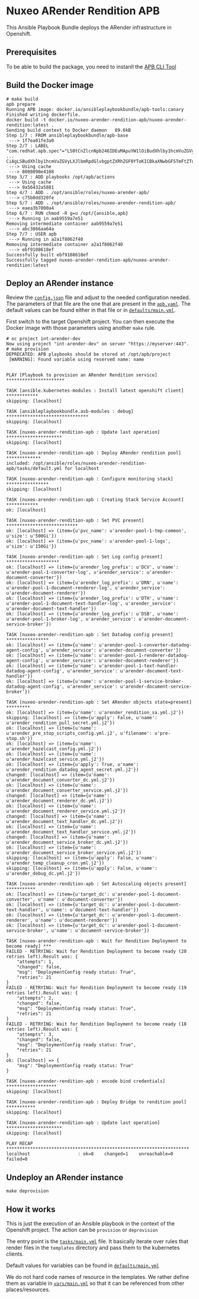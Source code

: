 Nuxeo ARender Rendition APB
===========================

This Ansible Playbook Bundle deploys the ARender infrastructure in Openshift.


## Prerequisites

To be able to build the package, you need to instanll the [APB CLI Tool](https://github.com/ansibleplaybookbundle/ansible-playbook-bundle/blob/master/docs/apb_cli.md#installing-the-apb-tool)

## Build the Docker image

```console
# make build
apb prepare
Running APB image: docker.io/ansibleplaybookbundle/apb-tools:canary
Finished writing dockerfile.
docker build -t docker.io/nuxeo-arender-rendition-apb/nuxeo-arender-rendition:latest .
Sending build context to Docker daemon   89.6kB
Step 1/7 : FROM ansibleplaybookbundle/apb-base
 ---> 1f7ea01fe3a0
Step 2/7 : LABEL "com.redhat.apb.spec"="LS0tCnZlcnNpb246IDEuMApuYW1lOiBudXhlby1hcmVuZGVyLXJlbmRpdGlvbi1hcGIKZGVzY3JpcHRpb246IEFSZW5kZXIgUmVuZGl0aW9uIGRlcGxveW1lbnQgaW4gT3BlbnNoaWZ0IGZvciBOdXhlbwpiaW5kYWJsZTogVHJ1ZQphc3luYzogb3B0aW9uYWwKdGFnczoKICAtIG51eGVv
...
CiAgLSBudXhlby1hcmVuZGVyLXJlbmRpdGlvbgptZXRhZGF0YToKICBkaXNwbGF5TmFtZTogQVJlbmJXWCkKICAgICAgZGlzcGxheV9ncm91cDogQ29udGFpbmVyIFNwZWNzCgogICAgLSBuYW1lOiBhcmVuZGVyX2RlYnVnX3BvZAogICAgICBkZWZhdWx0OiBmYWxzZQogICAgICB0eXBlOiBib29sZWFuCiAgICAgIGRpc3BsYXlfdHlwZTogY2hlY2tib3gKICAgICAgdGl0bGU6IERlcGxveSBhIGRlYnVnIHBvZAogICAgICBkaXNwbGF5X2dyb3VwOiBPdGhlcnMKCg=="
 ---> Using cache
 ---> 8008090e4108
Step 3/7 : ADD playbooks /opt/apb/actions
 ---> Using cache
 ---> 9a56432a5881
Step 4/7 : ADD . /opt/ansible/roles/nuxeo-arender-apb/
 ---> c75b0dd320fe
Step 5/7 : ADD . /opt/ansible/roles/nuxeo-arender-rendition-apb/
 ---> eaea3b7000a4
Step 6/7 : RUN chmod -R g=u /opt/{ansible,apb}
 ---> Running in aab9559a7e51
Removing intermediate container aab9559a7e51
 ---> abc3866aa64a
Step 7/7 : USER apb
 ---> Running in a2a1f8062f40
Removing intermediate container a2a1f8062f40
 ---> ebf9108618ef
Successfully built ebf9108618ef
Successfully tagged nuxeo-arender-rendition-apb/nuxeo-arender-rendition:latest
```

## Deploy an ARender instance

Review the [`config.json`](./config.json) file and adjust to the needed configuration needed. The parameters of that file are the one that are present in the [`apb.yaml`](./apb.yml). The default values can be found either in that file or in [`defaults/main.yml`](./defaults/main.yml).

First switch to the target Openshift project. You can then execute the Docker image with those parameters using another `make` rule.

```console
# oc project int-arender-dev
Now using project "int-arender-dev" on server "https://myserver:443".
# make provision
DEPRECATED: APB playbooks should be stored at /opt/apb/project
 [WARNING]: Found variable using reserved name: name


PLAY [Playbook to provision an ARender Rendition service] **********************

TASK [ansible.kubernetes-modules : Install latest openshift client] ************
skipping: [localhost]

TASK [ansibleplaybookbundle.asb-modules : debug] *******************************
skipping: [localhost]

TASK [nuxeo-arender-rendition-apb : Update last operation] *********************
skipping: [localhost]

TASK [nuxeo-arender-rendition-apb : Deploy ARender rendition pool] *************
included: /opt/ansible/roles/nuxeo-arender-rendition-apb/tasks/default.yml for localhost

TASK [nuxeo-arender-rendition-apb : Configure monitoring stack] ****************
skipping: [localhost]

TASK [nuxeo-arender-rendition-apb : Creating Stack Service Account] ************
ok: [localhost]

TASK [nuxeo-arender-rendition-apb : Set PVC present] ***************************
ok: [localhost] => (item={u'pvc_name': u'arender-pool-1-tmp-common', u'size': u'500Gi'})
ok: [localhost] => (item={u'pvc_name': u'arender-pool-1-logs', u'size': u'150Gi'})

TASK [nuxeo-arender-rendition-apb : Set Log config present] ********************
ok: [localhost] => (item={u'arender_log_prefix': u'DCV', u'name': u'arender-pool-1-converter-log', u'arender_service': u'arender-document-converter'})
ok: [localhost] => (item={u'arender_log_prefix': u'DRN', u'name': u'arender-pool-1-document-renderer-log', u'arender_service': u'arender-document-renderer'})
ok: [localhost] => (item={u'arender_log_prefix': u'DTH', u'name': u'arender-pool-1-document-text-handler-log', u'arender_service': u'arender-document-text-handler'})
ok: [localhost] => (item={u'arender_log_prefix': u'DSB', u'name': u'arender-pool-1-broker-log', u'arender_service': u'arender-document-service-broker'})

TASK [nuxeo-arender-rendition-apb : Set Datadog config present] ****************
ok: [localhost] => (item={u'name': u'arender-pool-1-converter-datadog-agent-config', u'arender_service': u'arender-document-converter'})
ok: [localhost] => (item={u'name': u'arender-pool-1-renderer-datadog-agent-config', u'arender_service': u'arender-document-renderer'})
ok: [localhost] => (item={u'name': u'arender-pool-1-text-handler-datadog-agent-config', u'arender_service': u'arender-document-text-handler'})
ok: [localhost] => (item={u'name': u'arender-pool-1-service-broker-datadog-agent-config', u'arender_service': u'arender-document-service-broker'})

TASK [nuxeo-arender-rendition-apb : Set ARender objects state=present] *********
ok: [localhost] => (item={u'name': u'arender_rendition_sa.yml.j2'})
skipping: [localhost] => (item={u'apply': False, u'name': u'arender_rendition_pull_secret.yml.j2'})
ok: [localhost] => (item={u'name': u'arender_pre_stop_scripts_config.yml.j2', u'filename': u'pre-stop.sh'})
ok: [localhost] => (item={u'name': u'arender_hazelcast_config.yml.j2'})
ok: [localhost] => (item={u'name': u'arender_hazelcast_service.yml.j2'})
ok: [localhost] => (item={u'apply': True, u'name': u'arender_rendition_datadog_agent_secret.yml.j2'})
changed: [localhost] => (item={u'name': u'arender_document_converter_dc.yml.j2'})
ok: [localhost] => (item={u'name': u'arender_document_converter_service.yml.j2'})
changed: [localhost] => (item={u'name': u'arender_document_renderer_dc.yml.j2'})
ok: [localhost] => (item={u'name': u'arender_document_renderer_service.yml.j2'})
changed: [localhost] => (item={u'name': u'arender_document_text_handler_dc.yml.j2'})
ok: [localhost] => (item={u'name': u'arender_document_text_handler_service.yml.j2'})
changed: [localhost] => (item={u'name': u'arender_document_service_broker_dc.yml.j2'})
ok: [localhost] => (item={u'name': u'arender_document_service_broker_service.yml.j2'})
skipping: [localhost] => (item={u'apply': False, u'name': u'arender_temp_cleanup_cron.yml.j2'})
skipping: [localhost] => (item={u'apply': False, u'name': u'arender_debug_dc.yml.j2'})

TASK [nuxeo-arender-rendition-apb : Set Autoscaling objects present] ***********
ok: [localhost] => (item={u'target_dc': u'arender-pool-1-document-converter', u'name': u'document-converter'})
ok: [localhost] => (item={u'target_dc': u'arender-pool-1-document-text-handler', u'name': u'document-text-handler'})
ok: [localhost] => (item={u'target_dc': u'arender-pool-1-document-renderer', u'name': u'document-renderer'})
ok: [localhost] => (item={u'target_dc': u'arender-pool-1-document-service-broker', u'name': u'document-service-broker'})

TASK [nuxeo-arender-rendition-apb : Wait for Rendition Deployment to become ready] ***
FAILED - RETRYING: Wait for Rendition Deployment to become ready (20 retries left).Result was: {
    "attempts": 1,
    "changed": false,
    "msg": "DeploymentConfig ready status: True",
    "retries": 21
}
FAILED - RETRYING: Wait for Rendition Deployment to become ready (19 retries left).Result was: {
    "attempts": 2,
    "changed": false,
    "msg": "DeploymentConfig ready status: True",
    "retries": 21
}
FAILED - RETRYING: Wait for Rendition Deployment to become ready (18 retries left).Result was: {
    "attempts": 3,
    "changed": false,
    "msg": "DeploymentConfig ready status: True",
    "retries": 21
}
ok: [localhost] => {
    "msg": "DeploymentConfig ready status: True"
}

TASK [nuxeo-arender-rendition-apb : encode bind credentials] *******************
skipping: [localhost]

TASK [nuxeo-arender-rendition-apb : Deploy Bridge to rendition pool] ***********
skipping: [localhost]

TASK [nuxeo-arender-rendition-apb : Update last operation] *********************
skipping: [localhost]

PLAY RECAP *********************************************************************
localhost                  : ok=8    changed=1    unreachable=0    failed=0
```

## Undeploy an ARender instance

```console
make deprovision
```


## How it works

This is just the execution of an Ansible playbook in the context of the Openshift project. The action can be `provision` or `deprovision`

The entry point is the [`tasks/main.yml`](./tasks/main.yml) file. It basically iterate over rules that render files in the `templates` directory and pass them to the kubernetes clients.

Default values for variables can be found in [`defaults/main.yml`](./defaults/main.yml)

We do not hard code names of resource in the templates. We rather define them as variable in [`vars/main.yml`](./vars/main.yml) so that it can be referenced from other places/resources.




